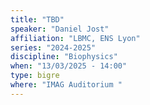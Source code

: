 ```yaml
---
title: "TBD"
speaker: "Daniel Jost"
affiliation: "LBMC, ENS Lyon"
series: "2024-2025"
discipline: "Biophysics"
when: "13/03/2025 - 14:00"
type: bigre
where: "IMAG Auditorium "
---
```

